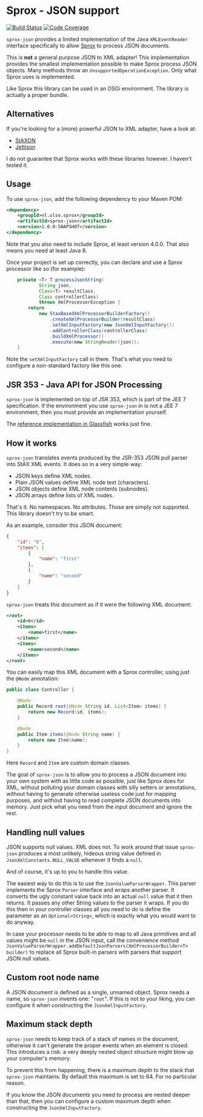 # Sprox - JSON support

[![Build Status](https://travis-ci.com/voostindie/sprox-json.svg?branch=master)](https://travis-ci.com/voostindie/sprox-json)
[![Code Coverage](https://codecov.io/gh/voostindie/sprox-json/branch/master/graph/badge.svg)](https://codecov.io/gh/voostindie/sprox-json)

`sprox-json` provides a limited implementation of the Java `XMLEventReader` interface specifically to allow [Sprox](https://github.com/voostindie/sprox) to process JSON documents.

This is **not** a general purpose JSON to XML adapter! This implementation provides the smallest implementation possible to make Sprox process JSON objects. Many methods throw an `UnsupportedOperationException`. Only what Sprox uses is implemented.

Like Sprox this library can be used in an OSGi environment. The library is actually a proper bundle.

## Alternatives

If you're looking for a (more) powerful JSON to XML adapter, have a look at:

* [StAXON](https://github.com/beckchr/staxon)
* [Jettison](http://jettison.codehaus.org)

I do not guarantee that Sprox works with these libraries however. I haven't tested it.

## Usage

To use `sprox-json`, add the following dependency to your Maven POM:

```xml
<dependency>
    <groupId>nl.ulso.sprox</groupId>
    <artifactId>sprox-json</artifactId>
    <version>1.0.0-SNAPSHOT</version>
</dependency>
```

Note that you also need to include Sprox, at least version 4.0.0. That also means you need at least Java 8.

Once your project is set up correctly, you can declare and use a Sprox processor like so (for example):

```java
    private <T> T processJsonString(
            String json,
            Class<T> resultClass,
            Class controllerClass)
            throws XmlProcessorException {
        return
            new StaxBasedXmlProcessorBuilderFactory()
                .createXmlProcessorBuilder(resultClass)
                .setXmlInputFactory(new JsonXmlInputFactory())
                .addControllerClass(controllerClass)
                .buildXmlProcessor()
                .execute(new StringReader(json));
    }
```

Note the `setXmlInputFactory` call in there. That's what you need to configure a non-standard factory like this one.

## JSR 353 - Java API for JSON Processing

`sprox-json` is implemented on top of JSR 353, which is part of the JEE 7 specification. If the environment you use `sprox-json` in is not a JEE 7 environment, then you must provide an implementation yourself.

The [reference implementation in Glassfish](https://jsonp.java.net/download.html) works just fine.

## How it works

`sprox-json` translates events produced by the JSR-353 JSON pull parser into StAX XML events. It does so in a very simple way:

* JSON keys define XML nodes.
* Plain JSON values define XML node text (characters).
* JSON objects define XML node contents (subnodes).
* JSON arrays define lists of XML nodes.

That's it. No namespaces. No attributes. Those are simply not supported. This library doesn't try to be smart.

As an example, consider this JSON document:

```json
{
    "id": "6",
    "items": [
        {
            "name": "first"
        },
        {
            "name": "second"
        }
    ]
}
````

`sprox-json` treats this document as if it were the following XML document:

```xml
<root>
    <id>6</id>
    <items>
        <name>first</name>
    </items>
    <items>
        <name>second</name>
    </items>
</root>
```

You can easily map this XML document with a Sprox controller, using just the `@Node` annotation:

```java
public class Controller {

    @Node
    public Record root(@Node String id, List<Item> items) {
        return new Record(id, items);
    }

    @Node
    public Item items(@Node String name) {
        return new Item(name);
    }
}
```

Here `Record` and `Item` are custom domain classes.

The goal of `sprox-json` is to allow you to process a JSON document into your own system with as little code as possible, just like Sprox does for XML, without polluting your domain classes with silly setters or annotations, without having to generate otherwise useless code just for mapping purposes, and without having to read complete JSON documents into memory. Just pick what you need from the input document and ignore the rest.

## Handling null values

JSON supports null values. XML does not. To work around that issue `sprox-json` produces a most unlikely, hideous string value defined in `JsonXmlConstants.NULL_VALUE` whenever it finds a `null`.

And of course, it's up to you to handle this value.

The easiest way to do this is to use the `JsonValueParserWrapper`. This parser implements the Sprox `Parser` interface and wraps another parser. It converts the ugly constant value back into an actual `null` value that it then returns. It passes any other String values to the parser it wraps. If you do this then in your controller classes all you need to do is define the parameter as an `Optional<String>`, which is exactly what you would want to do anyway.

In case your processor needs to be able to map to all Java primitives and all values might be `null` in the JSON input, call the convenience method `JsonValueParserWrapper.addDefaultJsonParsers(XmlProcessorBuilder<T> builder)` to replace all Sprox built-in parsers with parsers that support JSON null values.

## Custom root node name

A JSON document is defined as a single, unnamed object. Sprox needs a name, so `sprox-json` invents one: "`root`". If this is not to your liking, you can configure it when constructing the `JsonXmlInputFactory`.

## Maximum stack depth

`sprox-json` needs to keep track of a stack of names in the document, otherwise it can't generate the proper events when an element is closed. This introduces a risk: a very deeply nested object structure might blow up your computer's memory.

To prevent this from happening, there is a maximum depth to the stack that `sprox-json` maintains. By default this maximum is set to 64. For no particular reason.

If you know the JSON documents you need to process are nested deeper than that, then you can configure a custom maximum depth when constructing the `JsonXmlInputFactory`.

